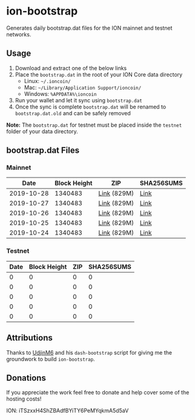 # ion-bootstrap

Generates daily bootstrap.dat files for the ION mainnet and testnet networks.

## Usage

1. Download and extract one of the below links
2. Place the `bootstrap.dat` in the root of your ION Core data directory
    - Linux: `~/.ioncoin/`
    - Mac: `~/Library/Application Support/ioncoin/`
    - Windows: `%APPDATA%\ioncoin`
3. Run your wallet and let it sync using `bootstrap.dat`
4. Once the sync is complete `bootstrap.dat` will be renamed to `bootstrap.dat.old` and can be safely removed

**Note:** The `bootstrap.dat` for testnet must be placed inside the `testnet` folder of your data directory.

## bootstrap.dat Files

### Mainnet

|    Date    | Block Height | ZIP | SHA256SUMS |
| ---------- | ------------ | --- | ---------- |
| 2019-10-28 | 1340483 | [Link](https://s3-ap-southeast-2.amazonaws.com/ion-bootstrap/mainnet/2019-10-28/bootstrap.dat.zip) (829M) | [Link](https://s3-ap-southeast-2.amazonaws.com/ion-bootstrap/mainnet/2019-10-28/SHA256SUMS) |
| 2019-10-27 | 1340483 | [Link](https://s3-ap-southeast-2.amazonaws.com/ion-bootstrap/mainnet/2019-10-27/bootstrap.dat.zip) (829M) | [Link](https://s3-ap-southeast-2.amazonaws.com/ion-bootstrap/mainnet/2019-10-27/SHA256SUMS) |
| 2019-10-26 | 1340483 | [Link](https://s3-ap-southeast-2.amazonaws.com/ion-bootstrap/mainnet/2019-10-26/bootstrap.dat.zip) (829M) | [Link](https://s3-ap-southeast-2.amazonaws.com/ion-bootstrap/mainnet/2019-10-26/SHA256SUMS) |
| 2019-10-25 | 1340483 | [Link](https://s3-ap-southeast-2.amazonaws.com/ion-bootstrap/mainnet/2019-10-25/bootstrap.dat.zip) (829M) | [Link](https://s3-ap-southeast-2.amazonaws.com/ion-bootstrap/mainnet/2019-10-25/SHA256SUMS) |
| 2019-10-24 | 1340483 | [Link](https://s3-ap-southeast-2.amazonaws.com/ion-bootstrap/mainnet/2019-10-24/bootstrap.dat.zip) (829M) | [Link](https://s3-ap-southeast-2.amazonaws.com/ion-bootstrap/mainnet/2019-10-24/SHA256SUMS) |

### Testnet

|    Date    | Block Height | ZIP | SHA256SUMS |
| ---------- | ------------ | --- | ---------- |
| 0 | 0 | 0 | 0 |
| 0 | 0 | 0 | 0 |
| 0 | 0 | 0 | 0 |
| 0 | 0 | 0 | 0 |
| 0 | 0 | 0 | 0 |

## Attributions

Thanks to [UdjinM6](https://github.com/UdjinM6) and his `dash-bootstrap` script
for giving me the groundwork to build `ion-bootstrap`.

## Donations

If you appreciate the work feel free to donate and help cover some of the
hosting costs!

ION: iTSzxxH4ShZBAdfBYiTY6PeMYqkmA5d5aV
